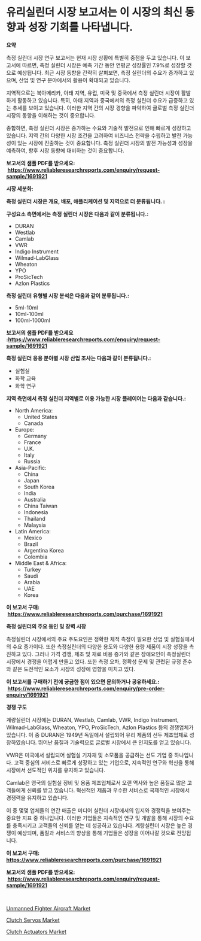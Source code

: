 <p><h1>유리실린더 시장 보고서는 이 시장의 최신 동향과 성장 기회를 나타냅니다.</h1></p><p><strong>요약</strong></p>
<p><p>측정 실린더 시장 연구 보고서는 현재 시장 상황에 특별히 중점을 두고 있습니다. 이 보고서에 따르면, 측정 실린더 시장은 예측 기간 동안 연평균 성장률인 7.9%로 성장할 것으로 예상됩니다. 최근 시장 동향을 간략히 살펴보면, 측정 실린더의 수요가 증가하고 있으며, 산업 및 연구 분야에서의 활용이 확대되고 있습니다.</p><p>지역적으로는 북아메리카, 아태 지역, 유럽, 미국 및 중국에서 측정 실린더 시장이 활발하게 활동하고 있습니다. 특히, 아태 지역과 중국에서의 측정 실린더 수요가 급증하고 있는 추세를 보이고 있습니다. 이러한 지역 간의 시장 경향을 파악하여 글로벌 측정 실린더 시장의 동향을 이해하는 것이 중요합니다.</p><p>종합하면, 측정 실린더 시장은 증가하는 수요와 기술적 발전으로 인해 빠르게 성장하고 있습니다. 지역 간의 다양한 시장 조건을 고려하여 비즈니스 전략을 수립하고 발전 가능성이 있는 시장에 진출하는 것이 중요합니다. 측정 실린더 시장의 발전 가능성과 성장을 예측하여, 향후 시장 동향에 대비하는 것이 중요합니다.</p></p>
<p><strong>보고서의 샘플 PDF를 받으세요: &nbsp;<a href="https://www.reliableresearchreports.com/enquiry/request-sample/1691921">https://www.reliableresearchreports.com/enquiry/request-sample/1691921</a></strong></p>
<p><strong>시장 세분화:</strong></p>
<p><strong> 측정 실린더 시장은 개요, 배포, 애플리케이션 및 지역으로 더 분류됩니다. :</strong></p>
<p><strong>구성요소 측면에서는 측정 실린더 시장은 다음과 같이 분류됩니다.:</strong></p>
<p><ul><li>DURAN</li><li>Westlab</li><li>Camlab</li><li>VWR</li><li>Indigo Instrument</li><li>Wilmad-LabGlass</li><li>Wheaton</li><li>YPO</li><li>ProSicTech</li><li>Azlon Plastics</li></ul></p>
<p><strong> 측정 실린더 유형별 시장 분석은 다음과 같이 분류됩니다.:</strong></p>
<p><ul><li>5ml-10ml</li><li>10ml-100ml</li><li>100ml-1000ml</li></ul></p>
<p><strong>보고서의 샘플 PDF를 받으세요 :<a href="https://www.reliableresearchreports.com/enquiry/request-sample/1691921">https://www.reliableresearchreports.com/enquiry/request-sample/1691921</a></strong></p>
<p><strong> 측정 실린더 응용 분야별 시장 산업 조사는 다음과 같이 분류됩니다.:</strong></p>
<p><ul><li>실험실</li><li>화학 교육</li><li>화학 연구</li></ul></p>
<p><strong>지역 측면에서 측정 실린더 지역별로 이용 가능한 시장 플레이어는 다음과 같습니다.:</strong></p>
<p><ul>
    <li>
        North America:
        <ul>
            <li>United States</li>
            <li>Canada</li>
        </ul>
    </li>
    <li>
        Europe:
        <ul>
            <li>Germany</li>
            <li>France</li>
            <li>U.K.</li>
            <li>Italy</li>
            <li>Russia</li>
        </ul>
    </li>
    <li>
        Asia-Pacific:
        <ul>
            <li>China</li>
            <li>Japan</li>
            <li>South Korea</li>
            <li>India</li>
            <li>Australia</li>
            <li>China Taiwan</li>
            <li>Indonesia</li>
            <li>Thailand</li>
            <li>Malaysia</li>
        </ul>
    </li>
    <li>
        Latin America:
        <ul>
            <li>Mexico</li>
            <li>Brazil</li>
            <li>Argentina Korea</li>
            <li>Colombia</li>
        </ul>
    </li>
    <li>
        Middle East & Africa:
        <ul>
            <li>Turkey</li>
            <li>Saudi</li>
            <li>Arabia</li>
            <li>UAE</li>
            <li>Korea</li>
        </ul>
    </li>
    </ul></p>
<p><strong>이 보고서 구매: &nbsp;<a href="https://www.reliableresearchreports.com/purchase/1691921">https://www.reliableresearchreports.com/purchase/1691921</a></strong></p>
<p><strong>측정 실린더의 주요 동인 및 장벽 시장</strong></p>
<p><p>측정실린더 시장에서의 주요 주도요인은 정확한 체적 측정이 필요한 산업 및 실험실에서의 수요 증가이다. 또한 측정실린더의 다양한 용도와 다양한 용량 제품이 시장 성장을 촉진하고 있다. 그러나 가격 경쟁, 제조 및 재료 비용 증가와 같은 장애요인이 측정실린더 시장에서 경쟁을 어렵게 만들고 있다. 또한 측정 오차, 정확성 문제 및 관련된 규정 준수와 같은 도전적인 요소가 시장의 성장에 영향을 미치고 있다.</p></p>
<p><strong>이 보고서를 구매하기 전에 궁금한 점이 있으면 문의하거나 공유하세요.: &nbsp;<a href="https://www.reliableresearchreports.com/enquiry/pre-order-enquiry/1691921">https://www.reliableresearchreports.com/enquiry/pre-order-enquiry/1691921</a></strong></p>
<p><strong>경쟁 구도</strong></p>
<p><p>계량실린더 시장에는 DURAN, Westlab, Camlab, VWR, Indigo Instrument, Wilmad-LabGlass, Wheaton, YPO, ProSicTech, Azlon Plastics 등의 경쟁업체가 있습니다. 이 중 DURAN은 1949년 독일에서 설립되어 유리 제품의 선두 제조업체로 성장하였습니다. 뛰어난 품질과 기술력으로 글로벌 시장에서 큰 인지도를 얻고 있습니다.</p><p>VWR은 미국에서 설립되어 실험실 기자재 및 소모품을 공급하는 선도 기업 중 하나입니다. 고객 중심의 서비스로 빠르게 성장하고 있는 기업으로, 지속적인 연구와 혁신을 통해 시장에서 선도적인 위치를 유지하고 있습니다.</p><p>Camlab은 영국의 실험실 장비 및 용품 제조업체로서 오랜 역사와 높은 품질로 많은 고객들에게 신뢰를 받고 있습니다. 혁신적인 제품과 우수한 서비스로 국제적인 시장에서 경쟁력을 유지하고 있습니다.</p><p>이 중 몇몇 업체들의 연간 매출은 미디어 실린더 시장에서의 입지와 경쟁력을 보여주는 중요한 지표 중 하나입니다. 이러한 기업들은 지속적인 연구 및 개발을 통해 시장의 수요를 충족시키고 고객들의 신뢰를 얻는 데 성공하고 있습니다. 계량실린더 시장은 높은 경쟁이 예상되며, 품질과 서비스의 향상을 통해 기업들은 성장을 이어나갈 것으로 전망됩니다.</p></p>
<p><strong>이 보고서 구매: &nbsp; <a href="https://www.reliableresearchreports.com/purchase/1691921">https://www.reliableresearchreports.com/purchase/1691921</a></strong></p>
<p><strong>보고서의 샘플 PDF를 받으세요: &nbsp;<a href="https://www.reliableresearchreports.com/enquiry/request-sample/1691921">https://www.reliableresearchreports.com/enquiry/request-sample/1691921</a></strong><strong></strong></p>
<p>&nbsp;</p>
<p><p><a href="https://github.com/redneck06/Market-Research-Report-List-2/blob/main/unmanned-fighter-aircraft-market.md">Unmanned Fighter Aircraft Market</a></p><p><a href="https://github.com/mauripalmi/Market-Research-Report-List-2/blob/main/clutch-servos-market.md">Clutch Servos Market</a></p><p><a href="https://github.com/nicoletavirag/Market-Research-Report-List-2/blob/main/clutch-actuators-market.md">Clutch Actuators Market</a></p></p>
